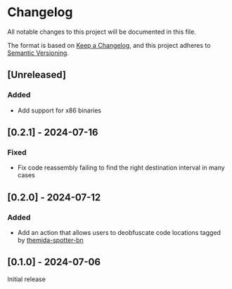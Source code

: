 # Changelog

All notable changes to this project will be documented in this file.

The format is based on [Keep a Changelog](https://keepachangelog.com/en/1.1.0/),
and this project adheres to [Semantic Versioning](https://semver.org/spec/v2.0.0.html).

## [Unreleased]

### Added

- Add support for x86 binaries

## [0.2.1] - 2024-07-16

### Fixed

- Fix code reassembly failing to find the right destination interval in many cases

## [0.2.0] - 2024-07-12

### Added

- Add an action that allows users to deobfuscate code locations tagged by [themida-spotter-bn](https://github.com/ergrelet/themida-spotter-bn)

## [0.1.0] - 2024-07-06

Initial release
